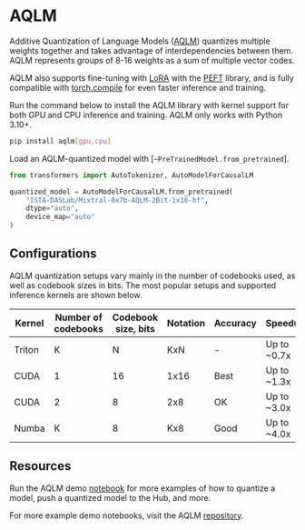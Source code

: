 <!--Copyright 2024 The HuggingFace Team. All rights reserved.

Licensed under the Apache License, Version 2.0 (the "License"); you may not use this file except in compliance with
the License. You may obtain a copy of the License at

http://www.apache.org/licenses/LICENSE-2.0

Unless required by applicable law or agreed to in writing, software distributed under the License is distributed on
an "AS IS" BASIS, WITHOUT WARRANTIES OR CONDITIONS OF ANY KIND, either express or implied. See the License for the
specific language governing permissions and limitations under the License.

⚠️ Note that this file is in Markdown but contain specific syntax for our doc-builder (similar to MDX) that may not be
rendered properly in your Markdown viewer.

-->

# AQLM

Additive Quantization of Language Models ([AQLM](https://huggingface.co/papers/2401.06118)) quantizes multiple weights together and takes advantage of interdependencies between them. AQLM represents groups of 8-16 weights as a sum of multiple vector codes.

AQLM also supports fine-tuning with [LoRA](https://huggingface.co/docs/peft/package_reference/lora) with the [PEFT](https://huggingface.co/docs/peft) library, and is fully compatible with [torch.compile](https://pytorch.org/tutorials/intermediate/torch_compile_tutorial.html) for even faster inference and training.

Run the command below to install the AQLM library with kernel support for both GPU and CPU inference and training. AQLM only works with Python 3.10+.

```bash
pip install aqlm[gpu,cpu]
```

Load an AQLM-quantized model with [`~PreTrainedModel.from_pretrained`].

```python
from transformers import AutoTokenizer, AutoModelForCausalLM

quantized_model = AutoModelForCausalLM.from_pretrained(
    "ISTA-DASLab/Mixtral-8x7b-AQLM-2Bit-1x16-hf",
    dtype="auto", 
    device_map="auto"
)
```

## Configurations

AQLM quantization setups vary mainly in the number of codebooks used, as well as codebook sizes in bits. The most popular setups and supported inference kernels are shown below.

| Kernel | Number of codebooks | Codebook size, bits | Notation | Accuracy | Speedup     | Fast GPU inference | Fast CPU inference |
|---|---------------------|---------------------|----------|-------------|-------------|--------------------|--------------------|
| Triton | K                   | N                  | KxN     | -        | Up to ~0.7x | ✅                  | ❌                  |
| CUDA | 1                   | 16                  | 1x16     | Best        | Up to ~1.3x | ✅                  | ❌                  |
| CUDA | 2                   | 8                   | 2x8      | OK          | Up to ~3.0x | ✅                  | ❌                  |
| Numba | K                   | 8                   | Kx8      | Good        | Up to ~4.0x | ❌                  | ✅                  |

## Resources

Run the AQLM demo [notebook](https://colab.research.google.com/drive/1-xZmBRXT5Fm3Ghn4Mwa2KRypORXb855X?usp=sharing) for more examples of how to quantize a model, push a quantized model to the Hub, and more.

For more example demo notebooks, visit the AQLM [repository](https://github.com/Vahe1994/AQLM).
